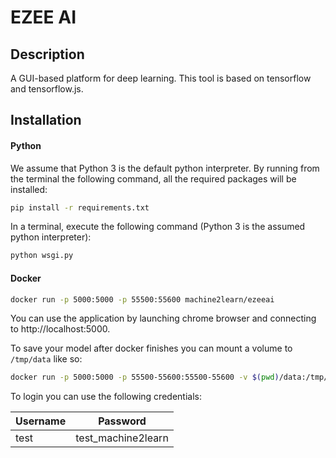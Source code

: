 
# EZEE AI

## Description
A GUI-based platform for deep learning. This tool is based on tensorflow and tensorflow.js. 

## Installation

#### Python

We assume that Python 3 is the default python interpreter. By running from the terminal the following command, all the required packages will be installed:
```bash
pip install -r requirements.txt
```

In a terminal, execute the following command (Python 3 is the assumed python interpreter):
```python
python wsgi.py
```

#### Docker
```bash
docker run -p 5000:5000 -p 55500:55600 machine2learn/ezeeai
```

You can use the application by launching chrome browser and connecting to http://localhost:5000. 

To save your model after docker finishes you can mount a volume to `/tmp/data` like so:
```bash
docker run -p 5000:5000 -p 55500-55600:55500-55600 -v $(pwd)/data:/tmp/data machine2learn/ezeeai
```


To login you can use the following credentials:

| Username | Password |
| -------- | ---- |
| test | test_machine2learn |
